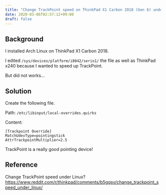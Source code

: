 ```yaml
---
title: "Change TrackPoint speed on ThinkPad X1 Carbon 2018 (Gen 6) under the GNU/Linux"
date: 2020-03-06T02:57:12+09:00
draft: false
---
```


## Background

I installed Arch Linux on ThinkPad X1 Carbon 2018.

I edited ```/sys/devices/platform/i8042/serio1/``` the file as well as ThinkPad x240 because I wanted to speed up TrackPoint.

But did not works...

## Solution

Create the following file.

Path: ```/etc/libinput/local-overrides.quirks```

Content:
```
[Trackpoint Override]
MatchUdevType=pointingstick
AttrTrackpointMultiplier=2.5
```

TrackPoint is a really good pointing device!

## Reference
Change TrackPoint speed under Linux? https://www.reddit.com/r/thinkpad/comments/b5gqsv/change_trackpoint_speed_under_linux/
